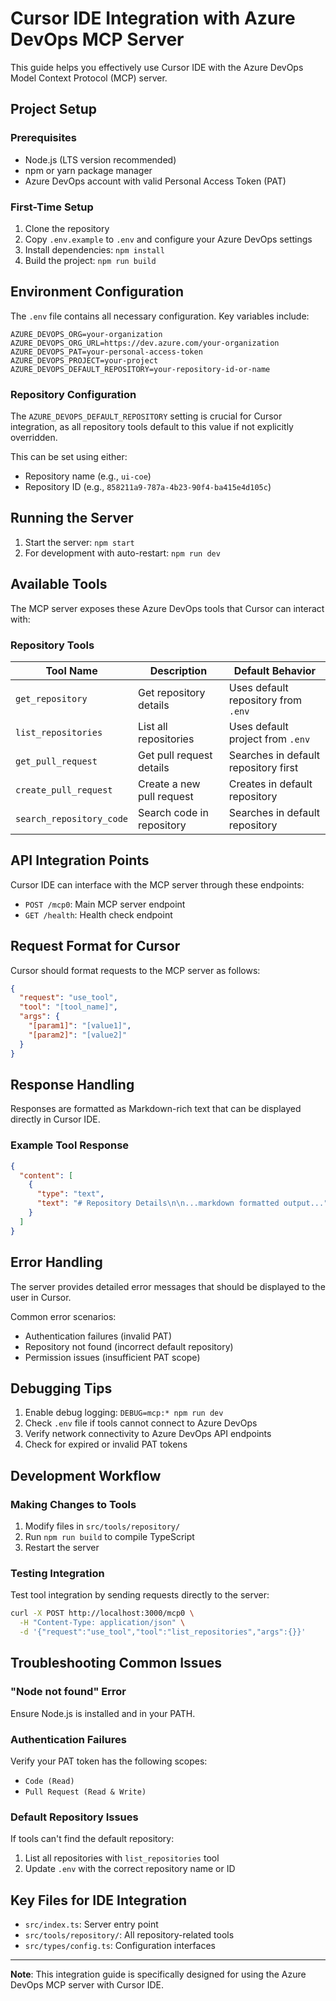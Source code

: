 # Cursor IDE Integration with Azure DevOps MCP Server

This guide helps you effectively use Cursor IDE with the Azure DevOps Model Context Protocol (MCP) server.

## Project Setup

### Prerequisites

- Node.js (LTS version recommended)
- npm or yarn package manager
- Azure DevOps account with valid Personal Access Token (PAT)

### First-Time Setup

1. Clone the repository
2. Copy `.env.example` to `.env` and configure your Azure DevOps settings
3. Install dependencies: `npm install`
4. Build the project: `npm run build`

## Environment Configuration

The `.env` file contains all necessary configuration. Key variables include:

```
AZURE_DEVOPS_ORG=your-organization
AZURE_DEVOPS_ORG_URL=https://dev.azure.com/your-organization
AZURE_DEVOPS_PAT=your-personal-access-token
AZURE_DEVOPS_PROJECT=your-project
AZURE_DEVOPS_DEFAULT_REPOSITORY=your-repository-id-or-name
```

### Repository Configuration

The `AZURE_DEVOPS_DEFAULT_REPOSITORY` setting is crucial for Cursor integration, as all repository tools default to this value if not explicitly overridden.

This can be set using either:
- Repository name (e.g., `ui-coe`)
- Repository ID (e.g., `858211a9-787a-4b23-90f4-ba415e4d105c`)

## Running the Server

1. Start the server: `npm start`
2. For development with auto-restart: `npm run dev`

## Available Tools

The MCP server exposes these Azure DevOps tools that Cursor can interact with:

### Repository Tools

| Tool Name | Description | Default Behavior |
|-----------|-------------|------------------|
| `get_repository` | Get repository details | Uses default repository from `.env` |
| `list_repositories` | List all repositories | Uses default project from `.env` |
| `get_pull_request` | Get pull request details | Searches in default repository first |
| `create_pull_request` | Create a new pull request | Creates in default repository |
| `search_repository_code` | Search code in repository | Searches in default repository |

## API Integration Points

Cursor IDE can interface with the MCP server through these endpoints:

- `POST /mcp0`: Main MCP server endpoint
- `GET /health`: Health check endpoint

## Request Format for Cursor

Cursor should format requests to the MCP server as follows:

```json
{
  "request": "use_tool",
  "tool": "[tool_name]",
  "args": {
    "[param1]": "[value1]",
    "[param2]": "[value2]"
  }
}
```

## Response Handling

Responses are formatted as Markdown-rich text that can be displayed directly in Cursor IDE.

### Example Tool Response

```json
{
  "content": [
    {
      "type": "text",
      "text": "# Repository Details\n\n...markdown formatted output..."
    }
  ]
}
```

## Error Handling

The server provides detailed error messages that should be displayed to the user in Cursor.

Common error scenarios:
- Authentication failures (invalid PAT)
- Repository not found (incorrect default repository)
- Permission issues (insufficient PAT scope)

## Debugging Tips

1. Enable debug logging: `DEBUG=mcp:* npm run dev`
2. Check `.env` file if tools cannot connect to Azure DevOps
3. Verify network connectivity to Azure DevOps API endpoints
4. Check for expired or invalid PAT tokens

## Development Workflow

### Making Changes to Tools

1. Modify files in `src/tools/repository/`
2. Run `npm run build` to compile TypeScript
3. Restart the server

### Testing Integration

Test tool integration by sending requests directly to the server:

```bash
curl -X POST http://localhost:3000/mcp0 \
  -H "Content-Type: application/json" \
  -d '{"request":"use_tool","tool":"list_repositories","args":{}}'  
```

## Troubleshooting Common Issues

### "Node not found" Error

Ensure Node.js is installed and in your PATH.

### Authentication Failures

Verify your PAT token has the following scopes:
- `Code (Read)`
- `Pull Request (Read & Write)`

### Default Repository Issues

If tools can't find the default repository:
1. List all repositories with `list_repositories` tool
2. Update `.env` with the correct repository name or ID

## Key Files for IDE Integration

- `src/index.ts`: Server entry point
- `src/tools/repository/`: All repository-related tools
- `src/types/config.ts`: Configuration interfaces

---

**Note**: This integration guide is specifically designed for using the Azure DevOps MCP server with Cursor IDE.
